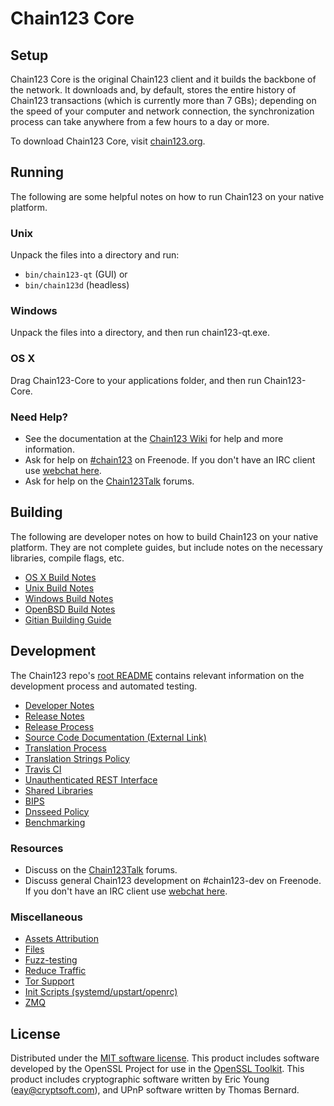 Chain123 Core
=============

Setup
---------------------
Chain123 Core is the original Chain123 client and it builds the backbone of the network. It downloads and, by default, stores the entire history of Chain123 transactions (which is currently more than 7 GBs); depending on the speed of your computer and network connection, the synchronization process can take anywhere from a few hours to a day or more.

To download Chain123 Core, visit [chain123.org](https://chain123.org).

Running
---------------------
The following are some helpful notes on how to run Chain123 on your native platform.

### Unix

Unpack the files into a directory and run:

- `bin/chain123-qt` (GUI) or
- `bin/chain123d` (headless)

### Windows

Unpack the files into a directory, and then run chain123-qt.exe.

### OS X

Drag Chain123-Core to your applications folder, and then run Chain123-Core.

### Need Help?

* See the documentation at the [Chain123 Wiki](https://chain123.info/)
for help and more information.
* Ask for help on [#chain123](http://webchat.freenode.net?channels=chain123) on Freenode. If you don't have an IRC client use [webchat here](http://webchat.freenode.net?channels=chain123).
* Ask for help on the [Chain123Talk](https://chain123talk.io/) forums.

Building
---------------------
The following are developer notes on how to build Chain123 on your native platform. They are not complete guides, but include notes on the necessary libraries, compile flags, etc.

- [OS X Build Notes](build-osx.md)
- [Unix Build Notes](build-unix.md)
- [Windows Build Notes](build-windows.md)
- [OpenBSD Build Notes](build-openbsd.md)
- [Gitian Building Guide](gitian-building.md)

Development
---------------------
The Chain123 repo's [root README](/README.md) contains relevant information on the development process and automated testing.

- [Developer Notes](developer-notes.md)
- [Release Notes](release-notes.md)
- [Release Process](release-process.md)
- [Source Code Documentation (External Link)](https://dev.visucore.com/chain123/doxygen/)
- [Translation Process](translation_process.md)
- [Translation Strings Policy](translation_strings_policy.md)
- [Travis CI](travis-ci.md)
- [Unauthenticated REST Interface](REST-interface.md)
- [Shared Libraries](shared-libraries.md)
- [BIPS](bips.md)
- [Dnsseed Policy](dnsseed-policy.md)
- [Benchmarking](benchmarking.md)

### Resources
* Discuss on the [Chain123Talk](https://chain123talk.io/) forums.
* Discuss general Chain123 development on #chain123-dev on Freenode. If you don't have an IRC client use [webchat here](http://webchat.freenode.net/?channels=chain123-dev).

### Miscellaneous
- [Assets Attribution](assets-attribution.md)
- [Files](files.md)
- [Fuzz-testing](fuzzing.md)
- [Reduce Traffic](reduce-traffic.md)
- [Tor Support](tor.md)
- [Init Scripts (systemd/upstart/openrc)](init.md)
- [ZMQ](zmq.md)

License
---------------------
Distributed under the [MIT software license](/COPYING).
This product includes software developed by the OpenSSL Project for use in the [OpenSSL Toolkit](https://www.openssl.org/). This product includes
cryptographic software written by Eric Young ([eay@cryptsoft.com](mailto:eay@cryptsoft.com)), and UPnP software written by Thomas Bernard.
